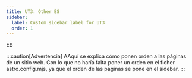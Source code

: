 ```yaml
---
title: UT3. Other ES
sidebar:
  label: Custom sidebar label for UT3
  order: 1
---
```


ES

:::caution[Advertencia]
AAquí se explica cómo ponen orden a las páginas de un sitio web. Con lo que no haría falta poner un orden en el ficher astro.config.mjs, ya que el orden de las páginas se pone en el sidebar.
:::
